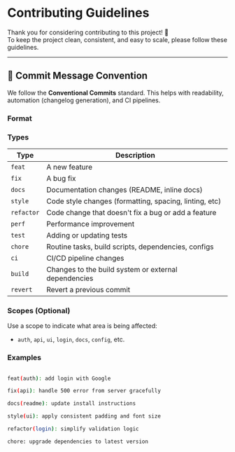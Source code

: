 # Contributing Guidelines

Thank you for considering contributing to this project! 🎉  
To keep the project clean, consistent, and easy to scale, please follow these guidelines.

---

## 📌 Commit Message Convention

We follow the **Conventional Commits** standard. This helps with readability, automation (changelog generation), and CI pipelines.

### Format

### Types

| Type      | Description                                                   |
|-----------|---------------------------------------------------------------|
| `feat`    | A new feature                                                 |
| `fix`     | A bug fix                                                     |
| `docs`    | Documentation changes (README, inline docs)                   |
| `style`   | Code style changes (formatting, spacing, linting, etc)        |
| `refactor`| Code change that doesn't fix a bug or add a feature           |
| `perf`    | Performance improvement                                       |
| `test`    | Adding or updating tests                                      |
| `chore`   | Routine tasks, build scripts, dependencies, configs           |
| `ci`      | CI/CD pipeline changes                                        |
| `build`   | Changes to the build system or external dependencies          |
| `revert`  | Revert a previous commit                                      |

### Scopes (Optional)

Use a scope to indicate what area is being affected:

- `auth`, `api`, `ui`, `login`, `docs`, `config`, etc.

### Examples

```bash

feat(auth): add login with Google

fix(api): handle 500 error from server gracefully

docs(readme): update install instructions

style(ui): apply consistent padding and font size

refactor(login): simplify validation logic

chore: upgrade dependencies to latest version
